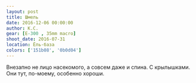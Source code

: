 ```yaml
---
layout: post
title: Шмель
date: 2016-12-06 00:00:00
author: К.С.
gear: [E-300 , 35mm macro]
shoot_date: 2016-07-31
location: Ёль-база
colors: ['151b08', '0b0d04']
---
```


Внезапно не лицо насекомого, а совсем даже и спина. С крылышками. Они тут, по-моему, особенно хороши.
